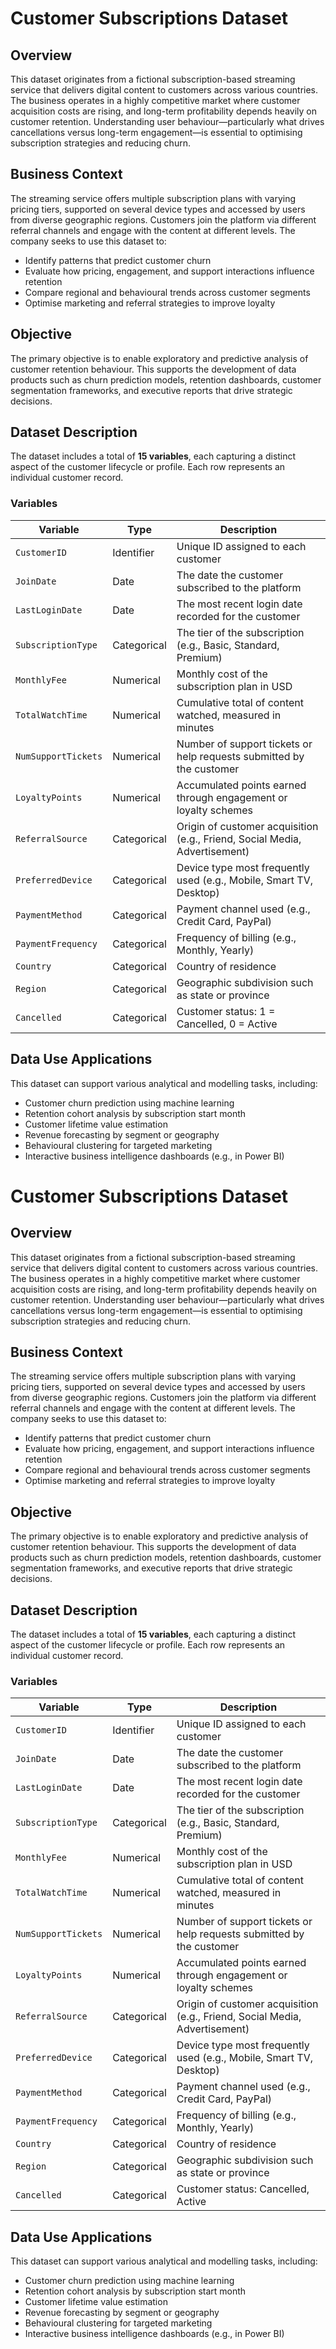 # Customer Subscriptions Dataset

## Overview

This dataset originates from a fictional subscription-based streaming service that delivers digital content to customers across various countries. The business operates in a highly competitive market where customer acquisition costs are rising, and long-term profitability depends heavily on customer retention. Understanding user behaviour—particularly what drives cancellations versus long-term engagement—is essential to optimising subscription strategies and reducing churn.

## Business Context

The streaming service offers multiple subscription plans with varying pricing tiers, supported on several device types and accessed by users from diverse geographic regions. Customers join the platform via different referral channels and engage with the content at different levels. The company seeks to use this dataset to:

- Identify patterns that predict customer churn
- Evaluate how pricing, engagement, and support interactions influence retention
- Compare regional and behavioural trends across customer segments
- Optimise marketing and referral strategies to improve loyalty

## Objective

The primary objective is to enable exploratory and predictive analysis of customer retention behaviour. This supports the development of data products such as churn prediction models, retention dashboards, customer segmentation frameworks, and executive reports that drive strategic decisions.

## Dataset Description

The dataset includes a total of **15 variables**, each capturing a distinct aspect of the customer lifecycle or profile. Each row represents an individual customer record.

### Variables

| Variable              | Type         | Description                                                                 |
|-----------------------|--------------|-----------------------------------------------------------------------------|
| `CustomerID`          | Identifier   | Unique ID assigned to each customer                                         |
| `JoinDate`            | Date         | The date the customer subscribed to the platform                            |
| `LastLoginDate`       | Date         | The most recent login date recorded for the customer                        |
| `SubscriptionType`    | Categorical  | The tier of the subscription (e.g., Basic, Standard, Premium)               |
| `MonthlyFee`          | Numerical    | Monthly cost of the subscription plan in USD                                |
| `TotalWatchTime`      | Numerical    | Cumulative total of content watched, measured in minutes                    |
| `NumSupportTickets`   | Numerical    | Number of support tickets or help requests submitted by the customer        |
| `LoyaltyPoints`       | Numerical    | Accumulated points earned through engagement or loyalty schemes             |
| `ReferralSource`      | Categorical  | Origin of customer acquisition (e.g., Friend, Social Media, Advertisement)  |
| `PreferredDevice`     | Categorical  | Device type most frequently used (e.g., Mobile, Smart TV, Desktop)          |
| `PaymentMethod`       | Categorical  | Payment channel used (e.g., Credit Card, PayPal)                            |
| `PaymentFrequency`    | Categorical  | Frequency of billing (e.g., Monthly, Yearly)                                |
| `Country`             | Categorical  | Country of residence                                                        |
| `Region`              | Categorical  | Geographic subdivision such as state or province                           |
| `Cancelled`           | Categorical  | Customer status: 1 = Cancelled, 0 = Active                                  |

## Data Use Applications

This dataset can support various analytical and modelling tasks, including:

- Customer churn prediction using machine learning
- Retention cohort analysis by subscription start month
- Customer lifetime value estimation
- Revenue forecasting by segment or geography
- Behavioural clustering for targeted marketing
- Interactive business intelligence dashboards (e.g., in Power BI)
# Customer Subscriptions Dataset

## Overview

This dataset originates from a fictional subscription-based streaming service that delivers digital content to customers across various countries. The business operates in a highly competitive market where customer acquisition costs are rising, and long-term profitability depends heavily on customer retention. Understanding user behaviour—particularly what drives cancellations versus long-term engagement—is essential to optimising subscription strategies and reducing churn.

## Business Context

The streaming service offers multiple subscription plans with varying pricing tiers, supported on several device types and accessed by users from diverse geographic regions. Customers join the platform via different referral channels and engage with the content at different levels. The company seeks to use this dataset to:

- Identify patterns that predict customer churn
- Evaluate how pricing, engagement, and support interactions influence retention
- Compare regional and behavioural trends across customer segments
- Optimise marketing and referral strategies to improve loyalty

## Objective

The primary objective is to enable exploratory and predictive analysis of customer retention behaviour. This supports the development of data products such as churn prediction models, retention dashboards, customer segmentation frameworks, and executive reports that drive strategic decisions.

## Dataset Description

The dataset includes a total of **15 variables**, each capturing a distinct aspect of the customer lifecycle or profile. Each row represents an individual customer record.

### Variables

| Variable              | Type         | Description                                                                 |
|-----------------------|--------------|-----------------------------------------------------------------------------|
| `CustomerID`          | Identifier   | Unique ID assigned to each customer                                         |
| `JoinDate`            | Date         | The date the customer subscribed to the platform                            |
| `LastLoginDate`       | Date         | The most recent login date recorded for the customer                        |
| `SubscriptionType`    | Categorical  | The tier of the subscription (e.g., Basic, Standard, Premium)               |
| `MonthlyFee`          | Numerical    | Monthly cost of the subscription plan in USD                                |
| `TotalWatchTime`      | Numerical    | Cumulative total of content watched, measured in minutes                    |
| `NumSupportTickets`   | Numerical    | Number of support tickets or help requests submitted by the customer        |
| `LoyaltyPoints`       | Numerical    | Accumulated points earned through engagement or loyalty schemes             |
| `ReferralSource`      | Categorical  | Origin of customer acquisition (e.g., Friend, Social Media, Advertisement)  |
| `PreferredDevice`     | Categorical  | Device type most frequently used (e.g., Mobile, Smart TV, Desktop)          |
| `PaymentMethod`       | Categorical  | Payment channel used (e.g., Credit Card, PayPal)                            |
| `PaymentFrequency`    | Categorical  | Frequency of billing (e.g., Monthly, Yearly)                                |
| `Country`             | Categorical  | Country of residence                                                        |
| `Region`              | Categorical  | Geographic subdivision such as state or province                            |
| `Cancelled`           | Categorical  | Customer status: Cancelled, Active                                          |

## Data Use Applications

This dataset can support various analytical and modelling tasks, including:

- Customer churn prediction using machine learning
- Retention cohort analysis by subscription start month
- Customer lifetime value estimation
- Revenue forecasting by segment or geography
- Behavioural clustering for targeted marketing
- Interactive business intelligence dashboards (e.g., in Power BI)
